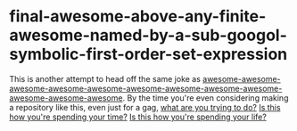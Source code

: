 # final-awesome-above-any-finite-awesome-named-by-a-sub-googol-symbolic-first-order-set-expression

This is another attempt to head off the same joke as [awesome-awesome-awesome-awesome-awesome-awesome-awesome-awesome-awesome-awesome-awesome-awesome][12]. By the time you're even considering making a repository like this, even just for a gag, [what are you trying to do?](https://en.wikipedia.org/wiki/Rayo%27s_number) [Is this how you're spending your time?][time] [Is this how you're spending your life?][nfl]

[12]: https://github.com/stuartpb/awesome-awesome-awesome-awesome-awesome-awesome-awesome-awesome-awesome-awesome-awesome-awesome
[rayo]: https://en.wikipedia.org/wiki/Rayo%27s_number
[time]: https://www.youtube.com/watch?v=Qr0-7Ds79zo "Pink Floyd - Time"
[nfl]: https://www.sbnation.com/2015/12/3/9827226/nfl-catch-rules "What the heck is a catch in the NFL, anyway? An explainer"
